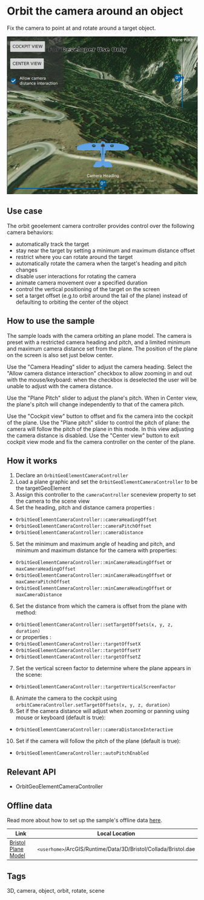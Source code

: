 # Orbit the camera around an object

Fix the camera to point at and rotate around a target object.

![](screenshot.png)

## Use case

The orbit geoelement camera controller provides control over the following camera behaviors:

*   automatically track the target
*   stay near the target by setting a minimum and maximum distance offset
*   restrict where you can rotate around the target
*   automatically rotate the camera when the target's heading and pitch changes
*   disable user interactions for rotating the camera
*   animate camera movement over a specified duration
*   control the vertical positioning of the target on the screen
*   set a target offset (e.g.to orbit around the tail of the plane) instead of defaulting to orbiting the center of the object

## How to use the sample

The sample loads with the camera orbiting an plane model. The camera is preset with a restricted camera heading and pitch, and a limited minimum and maximum camera distance set from the plane. The position of the plane on the screen is also set just below center.  

Use the "Camera Heading" slider to adjust the camera heading. Select the "Allow camera distance interaction" checkbox to allow zooming in and out with the mouse/keyboard: when the checkbox is deselected the user will be unable to adjust with the camera distance.  

Use the "Plane Pitch" slider to adjust the plane's pitch. When in Center view, the plane's pitch will change independently to that of the camera pitch.  

Use the "Cockpit view" button to offset and fix the camera into the cockpit of the plane. Use the "Plane pitch" slider to control the pitch of plane: the camera will follow the pitch of the plane in this mode. In this view adjusting the camera distance is disabled. Use the "Center view" button to exit cockpit view mode and fix the camera controller on the center of the plane.  

## How it works

1. Declare an `OrbitGeoElementCameraController`
2. Load a plane graphic and set the `OrbitGeoElementCameraController` to be the targetGeoElement
3. Assign this controller to the `cameraController` sceneview property to set the camera to the scene view  
4. Set the heading, pitch and distance camera properties :
 * `OrbitGeoElementCameraController::cameraHeadingOffset`
 * `OrbitGeoElementCameraController::cameraPitchOffset`
 * `OrbitGeoElementCameraController::cameraDistance`
5. Set the minimum and maximum angle of heading and pitch, and minimum and maximum distance for the camera with properties:
 * `OrbitGeoElementCameraController::minCameraHeadingOffset` or `maxCameraHeadingOffset`
 * `OrbitGeoElementCameraController::minCameraHeadingOffset` or `maxCameraPitchOffset`
 * `OrbitGeoElementCameraController::minCameraHeadingOffset` or `maxCameraDistance`
6. Set the distance from which the camera is offset from the plane with method:
 * `OrbitGeoElementCameraController::setTargetOffsets(x, y, z, duration)`
 * or properties :
 * `OrbitGeoElementCameraController::targetOffsetX`
 * `OrbitGeoElementCameraController::targetOffsetY`
 * `OrbitGeoElementCameraController::targetOffsetZ`
7. Set the vertical screen factor to determine where the plane appears in the scene:
 * `OrbitGeoElementCameraController::targetVerticalScreenFactor`
8. Animate the camera to the cockpit using `orbitCameraController.setTargetOffsets(x, y, z, duration)`  
9. Set if the camera distance will adjust when zooming or panning using mouse or keyboard (default is true):
 * `OrbitGeoElementCameraController::cameraDistanceInteractive`
10. Set if the camera will follow the pitch of the plane (default is true):
 * `OrbitGeoElementCameraController::autoPitchEnabled`

## Relevant API

*   OrbitGeoElementCameraController

## Offline data

Read more about how to set up the sample's offline data [here](http://links.esri.com/ArcGISRuntimeQtSamples#use-offline-data-in-the-samples).

Link | Local Location
---------|-------|
|[Bristol Plane Model](https://www.arcgis.com/home/item.html?id=681d6f7694644709a7c830ec57a2d72b)| `<userhome>`/ArcGIS/Runtime/Data/3D/Bristol/Collada/Bristol.dae |

## Tags

3D, camera, object, orbit, rotate, scene
